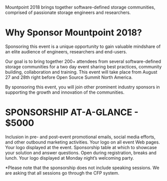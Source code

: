 Mountpoint 2018 brings together software-defined storage communities, comprised of passionate storage engineers and researchers. 

# Why Sponsor Mountpoint 2018? 

Sponsoring this event is a unique opportunity to gain valuable mindshare of an elite audience of engineers, researchers and end-users. 

Our goal is to bring together 200+ attendees from several software-defined storage communities  for a two day event sharing best practices, community building, collaboration and training. This event will take place from August 27 and 28th right before Open Source Summit North America. 

By sponsoring this event, you will join other prominent industry sponsors in supporting the growth and innovation of the communities. 

# SPONSORSHIP AT-A-GLANCE - $5000

Inclusion in pre- and post-event promotional emails, social media efforts, and other outbound marketing activities.
Your logo on all event Web pages.
Your logo displayed at the event. 
Sponsorship table at which to showcase your solution and answer questions. Open during registration, breaks and lunch. 
Your logo displayed at Monday night’s welcoming party. 

*Please note that the sponsorship does not include speaking sessions. We are asking that all sessions go through the CFP system. 

